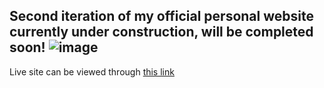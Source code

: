 Second iteration of my official personal website currently under construction, will be completed soon!
![image](https://github.com/user-attachments/assets/0c948234-6fac-4ae8-acf8-f7a8d22339f0)
---
Live site can be viewed through [this link](https://saadkadhi2.github.io/PersonalSite/)
